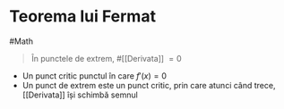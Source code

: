 # Teorema lui Fermat

#Math

> În punctele de extrem, #[[Derivata]] $= 0$

- Un punct critic punctul în care $f'(x)=0$
- Un punct de extrem este un punct critic, prin care atunci când trece, [[Derivata]] își schimbă semnul
